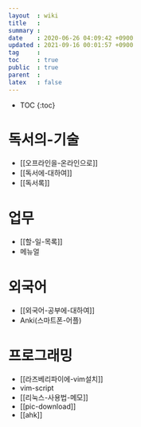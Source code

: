 ```yaml
---
layout  : wiki
title   : 
summary : 
date    : 2020-06-26 04:09:42 +0900
updated : 2021-09-16 00:01:57 +0900
tag     : 
toc     : true
public  : true
parent  : 
latex   : false
---
```


* TOC
{:toc}

# 독서의-기술
* [[오프라인을-온라인으로]]
* [[독서에-대하여]]
* [[독서록]]


# 업무
* [[할-일-목록]]
* 메뉴얼


# 외국어
* [[외국어-공부에-대하여]]
* Anki(스마트폰-어플)


# 프로그래밍
* [[라즈베리파이에-vim설치]]
* vim-script
* [[리눅스-사용법-메모]]
* [[pic-download]]
* [[ahk]]
